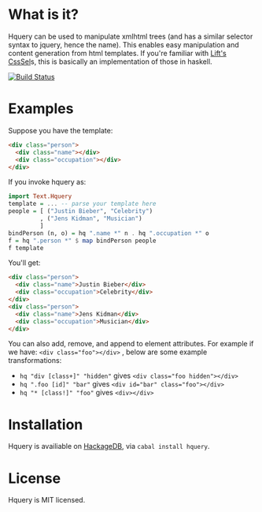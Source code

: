 # What is it?

Hquery can be used to manipulate xmlhtml trees (and has a similar selector
syntax to jquery, hence the name). This enables easy manipulation and content
generation from html templates. If you're familiar with [Lift's][1]
[CssSel][2]s, this is basically an implementation of those in haskell.

[![Build Status](https://travis-ci.org/tych0/hquery.png)](https://travis-ci.org/tych0/hquery)


# Examples

Suppose you have the template:
```html
<div class="person">
  <div class="name"></div>
  <div class="occupation"></div>
</div>
```

If you invoke hquery as:
```haskell
import Text.Hquery
template = ... -- parse your template here
people = [ ("Justin Bieber", "Celebrity")
         , ("Jens Kidman", "Musician")
         ]
bindPerson (n, o) = hq ".name *" n . hq ".occupation *" o
f = hq ".person *" $ map bindPerson people
f template
```

You'll get:
```html
<div class="person">
  <div class="name">Justin Bieber</div>
  <div class="occupation">Celebrity</div>
</div>
<div class="person">
  <div class="name">Jens Kidman</div>
  <div class="occupation">Musician</div>
</div>
```

You can also add, remove, and append to element attributes. For example if we
have: `<div class="foo"></div>` , below are some example transformations:

  * `hq "div [class+]" "hidden"` gives `<div class="foo hidden"></div>`
  * `hq ".foo [id]" "bar"` gives `<div id="bar" class="foo"></div>`
  * `hq "* [class!]" "foo"` gives `<div></div>`

# Installation

Hquery is availiable on [HackageDB][3], via `cabal install hquery`.

# License

Hquery is MIT licensed.

  [1]: http://liftweb.net
  [2]: http://simply.liftweb.net/index-7.10.html
  [3]: http://hackage.haskell.org/package/hquery
